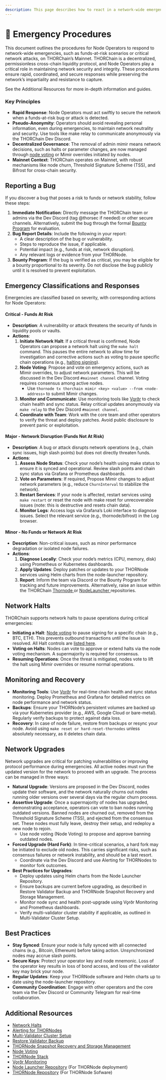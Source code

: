```yaml
---
description: This page describes how to react in a network-wide emergency (funds-at-risk).
---
```


# 🛑 Emergency Procedures

This document outlines the procedures for Node Operators to respond to network-wide emergencies, such as funds-at-risk scenarios or critical network attacks, on THORChain’s Mainnet. THORChain is a decentralized, permissionless cross-chain liquidity protocol, and Node Operators play a critical role in maintaining network security and integrity. These procedures ensure rapid, coordinated, and secure responses while preserving the network’s impartiality and resistance to capture.

See the Additional Resources for more in-depth information and guides.

### Key Principles

* **Rapid Response**: Node Operators must act swiftly to secure the network when a funds-at-risk bug or attack is detected.
* **Pseudo-Anonymity**: Operators should avoid revealing personal information, even during emergencies, to maintain network neutrality and security. Use tools like make relay to communicate anonymously via the THORChain Dev Discord.
* **Decentralized Governance**: The removal of admin mimir means network decisions, such as halts or parameter changes, are now managed through [node voting](overview/#node-voting) or Mimir overrides initiated by nodes.
* **Mainnet Context**: THORChain operates on Mainnet, with robust mechanisms like node churn, Threshold Signature Scheme (TSS), and Bifrost for cross-chain security.

## Reporting a Bug

If you discover a bug that poses a risk to funds or network stability, follow these steps:

1. **Immediate Notification**: Directly message the THORChain team or admins via the Dev Discord (tag @thorsec if needed) or other secure channels. Alternatively, submit the bug through the formal [Bounty Program](https://gitlab.com/thorchain/thornode/-/blob/develop/bugbounty.md) for evaluation.
2. **Bug Report Details**: Include the following in your report:
   * A clear description of the bug or vulnerability.
   * Steps to reproduce the issue, if applicable.
   * Potential impact (e.g., funds at risk, network disruption).
   * Any relevant logs or evidence from your THORNode.
3. **Bounty Program**: If the bug is verified as critical, you may be eligible for a bounty proportional to its severity. Do not disclose the bug publicly until it is resolved to prevent exploitation.

## Emergency Classifications and Responses

Emergencies are classified based on severity, with corresponding actions for Node Operators:

#### Critical - Funds At Risk

* **Description**: A vulnerability or attack threatens the security of funds in liquidity pools or vaults.
* **Actions**:
  1. **Initiate Network Halt**: If a critical threat is confirmed, Node Operators can propose a network halt using the `make halt` command. This pauses the entire network to allow time for investigation and corrective actions such as voting to pause specific chain operations (e.g., [halting signing](https://dev.thorchain.org/concepts/network-halts.html)).
  2. **Node Voting**: Propose and vote on emergency actions, such as Mimir overrides, to adjust network parameters. This will be discussed in the Dev Discord `#mainnet channel` channel. Voting requires consensus among active nodes.
     * Use `thornode tx thorchain mimir <key> <value> --from <node-address>` to submit Mimir changes.
  3. **Monitor and Communicate**: Use monitoring tools like [Vǫrðr](https://github.com/sourcapital/vordr) to check chain health and sync status. Relay critical updates anonymously via `make relay` to the Dev Discord `#mainnet channel`.
  4. **Coordinate with Team**: Work with the core team and other operators to verify the threat and deploy patches. Avoid public disclosure to prevent panic or exploitation.

#### Major - Network Disruption (Funds Not At Risk)

* **Description**: A bug or attack disrupts network operations (e.g., chain sync issues, high slash points) but does not directly threaten funds.
* **Actions**:
  1. **Assess Node Status**: Check your node’s health using make status to ensure it is synced and operational. Review slash points and chain sync status via Grafana or Prometheus dashboards.
  2. **Vote on Parameters**: If required, Propose Mimir changes to adjust network parameters (e.g., reduce `ChurnInterval` to stabilize the network).
  3. **Restart Services**: If your node is affected, restart services using `make restart` or reset the node with make reset for unrecoverable issues (note: this is destructive and resets chain data).
  4. **Monitor Logs**: Access logs via Grafana’s Loki interface to diagnose issues. Select the relevant service (e.g., thornode/bifrost) in the Log browser.

#### Minor - No Funds or Network At Risk

* **Description**: Non-critical issues, such as minor performance degradation or isolated node failures.
* **Actions**:
  1. **Diagnose Locally**: Check your node’s metrics (CPU, memory, disk) using Prometheus or Kubernetes dashboards.
  2. **Apply Updates**: Deploy patches or updates to your THORNode services using Helm charts from the node-launcher repository.
  3. **Report**: Inform the team via Discord or the Bounty Program for tracking and future improvements. Alternatively, raise an issue within the THORChain [Thornode ](https://gitlab.com/thorchain/thornode)or [NodeLauncher ](https://gitlab.com/thorchain/devops/node-launcher)repositories.&#x20;

## Network Halts

THORChain supports network halts to pause operations during critical emergencies:

* **Initiating a Halt**: [Node voting](overview/#node-voting) to pause signing for a specific chain (e.g., BTC, ETH). This prevents outbound transactions until the issue is resolved. All Halt controls are [listed here](https://dev.thorchain.org/concepts/network-halts.html).
* **Voting on Halts**: Nodes can vote to approve or extend halts via the node voting mechanism. A supermajority is required for consensus.
* **Resuming Operations**: Once the threat is mitigated, nodes vote to lift the halt using Mimir overrides or resume normal operations.

## Monitoring and Recovery

* **Monitoring Tools**: Use [Vǫrðr](https://github.com/sourcapital/vordr) for real-time chain health and sync status monitoring. Deploy Prometheus and Grafana for detailed metrics on node performance and network status.
* **Backups**: Ensure your THORNode’s persistent volumes are backed up via your Kubernetes provider (e.g., AWS, Google Cloud or bare-metal). Regularly verify backups to protect against data loss.
* **Recovery**: In case of node failure, restore from backups or resync your node. Avoid using `make reset or hard-reset-thornodes` unless absolutely necessary, as it deletes chain data.&#x20;

## Network Upgrades

Network upgrades are critical for patching vulnerabilities or improving protocol performance during emergencies. All active nodes must run the updated version for the network to proceed with an upgrade. The process can be managed in three ways:

* **Natural Upgrade**: Versions are proposed in the Dev Discord, nodes update their software, and the network naturally churns out nodes running older versions over several days via the regular churn process.
* **Assertive Upgrade**: Once a supermajority of nodes has upgraded, demonstrating acceptance, operators can vote to ban nodes running outdated versions. Banned nodes are churned out, removed from the Threshold Signature Scheme (TSS), and ejected from the consensus set. These nodes must fully leave, destroy their setup, and redeploy a new node to rejoin.
  * Use node voting (Node Voting) to propose and approve banning outdated nodes.
* **Forced Upgrade (Hard Fork)**: In time-critical scenarios, a hard fork may be initiated to exclude old nodes. This carries significant risks, such as consensus failures or network instability, and should be a last resort.
  * Coordinate via the Dev Discord and use Alerting for THORNodes to monitor fork outcomes.
* **Best Practices for Upgrades**:
  * Deploy updates using Helm charts from the Node Launcher Repository.
  * Ensure backups are current before upgrading, as described in Restore Validator Backup and THORNode Snapshot Recovery and Storage Management.
  * Monitor node sync and health post-upgrade using Vǫrðr Monitoring and Prometheus dashboards.
  * Verify multi-validator cluster stability if applicable, as outlined in Multi-Validator Cluster Setup.

## Best Practices

* **Stay Synced**: Ensure your node is fully synced with all connected chains (e.g., Bitcoin, Ethereum) before taking action. Unsynchronized nodes may accrue slash points.
* **Secure Keys**: Protect your operator key and node mnemonic. Loss of the operator key results in loss of bond access, and loss of the validator key may brick your node.
* **Regular Updates**: Keep your THORNode software and Helm charts up to date using the node-launcher repository.
* **Community Coordination**: Engage with other operators and the core team via the Dev Discord or Community Telegram for real-time collaboration.

## Additional Resources

* [Network Halts](https://dev.thorchain.org/concepts/network-halts.html)
* [Alerting for THORNodes](https://gitlab.com/thorchain/devops/node-launcher/-/blob/master/docs/Alerting.md?ref_type=heads)
* [Multi-Validator Cluster Setup](https://gitlab.com/thorchain/devops/node-launcher/-/blob/master/docs/Multi-Validator-Cluster.md?ref_type=heads)
* [Restore Validator Backup](https://gitlab.com/thorchain/devops/node-launcher/-/blob/master/docs/Restore-Validator-Backup.md?ref_type=heads)
* [THORNode Snapshot Recovery and Storage Management](https://gitlab.com/thorchain/devops/node-launcher/-/blob/master/docs/Thornode-Snapshot-Recovery-and-Storage-Management.md?ref_type=heads)
* [Node Voting](overview/#node-voting)
* [THORNode Stack](overview/thornode-stack.md)
* [Vǫrðr Monitoring](https://github.com/sourcapital/vordr)
* [Node Launcher Repository](https://gitlab.com/thorchain/devops/node-launcher) (For THORNode deployment)
* [THORNode Repository](https://gitlab.com/thorchain/thornode) (For THORNode Sofware)
